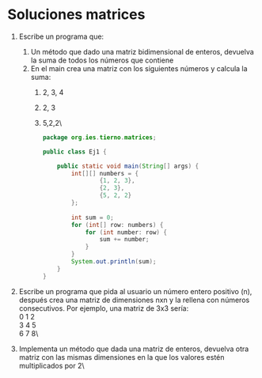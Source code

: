 # Soluciones matrices

1. Escribe un programa que:
   1. Un método que dado una matriz bidimensional de enteros, devuelva la suma de todos los números que contiene
   2. En el main crea una matriz con los siguientes números y calcula la suma:
      1. 2, 3, 4
      2. 2, 3
      3.  5,2,2\


          ```java
          package org.ies.tierno.matrices;

          public class Ej1 {

              public static void main(String[] args) {
                  int[][] numbers = {
                          {1, 2, 3},
                          {2, 3},
                          {5, 2, 2}
                  };
                  
                  int sum = 0;
                  for (int[] row: numbers) {
                      for (int number: row) {
                          sum += number;
                      }
                  }
                  System.out.println(sum);
              }
          }
          ```
2. Escribe un programa que pida al usuario un número entero positivo (n), después crea una matriz de dimensiones nxn y la rellena con números consecutivos. Por ejemplo, una matriz de 3x3 sería:\
   0 1 2\
   3 4 5\
   6 7 8\

3. Implementa un método que dada una matriz de enteros, devuelva otra matriz con las mismas dimensiones en la que los valores estén multiplicados por 2\
